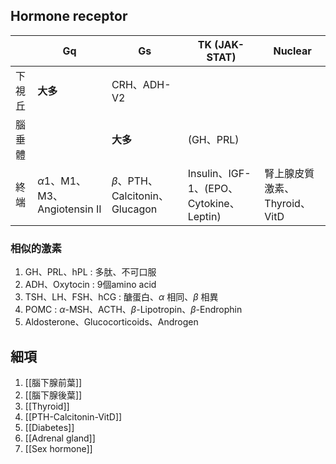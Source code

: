 ## Hormone receptor
|        | Gq                             | Gs                    | TK (JAK-STAT)  | Nuclear                       |
|--------|--------------------------------|-----------------------|----------------|-------------------------------|
| 下視丘 | **大多**                           | CRH、ADH-V2           |                |                               |
| 腦垂體 |                                | **大多**                  | (GH、PRL)      |                               |
| 終端   | $\alpha1$、M1、M3、Angiotensin II | $\beta$、PTH、Calcitonin、Glucagon | Insulin、IGF-1、(EPO、Cytokine、Leptin) | 腎上腺皮質激素、Thyroid、VitD |
### 相似的激素
1. GH、PRL、hPL : 多肽、不可口服
2. ADH、Oxytocin : 9個amino acid
3. TSH、LH、FSH、hCG : 醣蛋白、$\alpha$ 相同、$\beta$ 相異
4. POMC : $\alpha$-MSH、ACTH、$\beta$-Lipotropin、$\beta$-Endrophin
5. Aldosterone、Glucocorticoids、Androgen
## 細項
1. [[腦下腺前葉]]
2. [[腦下腺後葉]]
3. [[Thyroid]]
4. [[PTH-Calcitonin-VitD]]
5. [[Diabetes]]
6. [[Adrenal gland]]
7. [[Sex hormone]]
